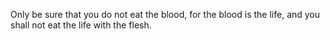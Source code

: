 Only be sure that you do not eat the blood, for the blood is the life, and you shall not eat the life with the flesh.
